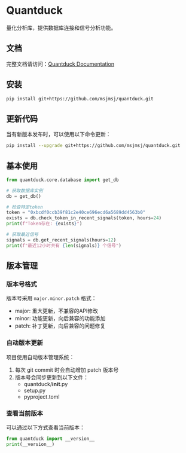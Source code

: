 # Quantduck

量化分析库，提供数据库连接和信号分析功能。

## 文档

完整文档请访问：[Quantduck Documentation](https://msjmsj.github.io/quantduck/)

## 安装

```bash
pip install git+https://github.com/msjmsj/quantduck.git
```

## 更新代码

当有新版本发布时，可以使用以下命令更新：

```bash
pip install --upgrade git+https://github.com/msjmsj/quantduck.git
```

## 基本使用

```python
from quantduck.core.database import get_db

# 获取数据库实例
db = get_db()

# 检查特定token
token = "0xbcdf0ccb39f81c2e40ce696ecd6a5689dd4563b0"
exists = db.check_token_in_recent_signals(token, hours=24)
print(f"Token存在: {exists}")

# 获取最近信号
signals = db.get_recent_signals(hours=12)
print(f"最近12小时共有 {len(signals)} 个信号")
```

## 版本管理

### 版本号格式

版本号采用 `major.minor.patch` 格式：

- major: 重大更新，不兼容的API修改
- minor: 功能更新，向后兼容的功能添加
- patch: 补丁更新，向后兼容的问题修复

### 自动版本更新

项目使用自动版本管理系统：

1. 每次 git commit 时会自动增加 patch 版本号
2. 版本号会同步更新到以下文件：
   - quantduck/__init__.py
   - setup.py
   - pyproject.toml

### 查看当前版本

可以通过以下方式查看当前版本：

```python
from quantduck import __version__
print(__version__)
```
